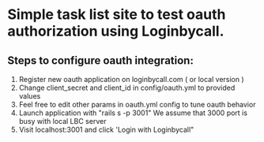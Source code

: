 # Simple task list site to test oauth authorization using Loginbycall.

## Steps to configure oauth integration:
1. Register new oauth application on loginbycall.com ( or local version )
2. Change client_secret and client_id in config/oauth.yml to provided values
3. Feel free to edit other params in oauth.yml config to tune oauth behavior
4. Launch application with "rails s -p 3001" We assume that 3000 port is busy with local LBC server
5. Visit localhost:3001 and click 'Login with Loginbycall"